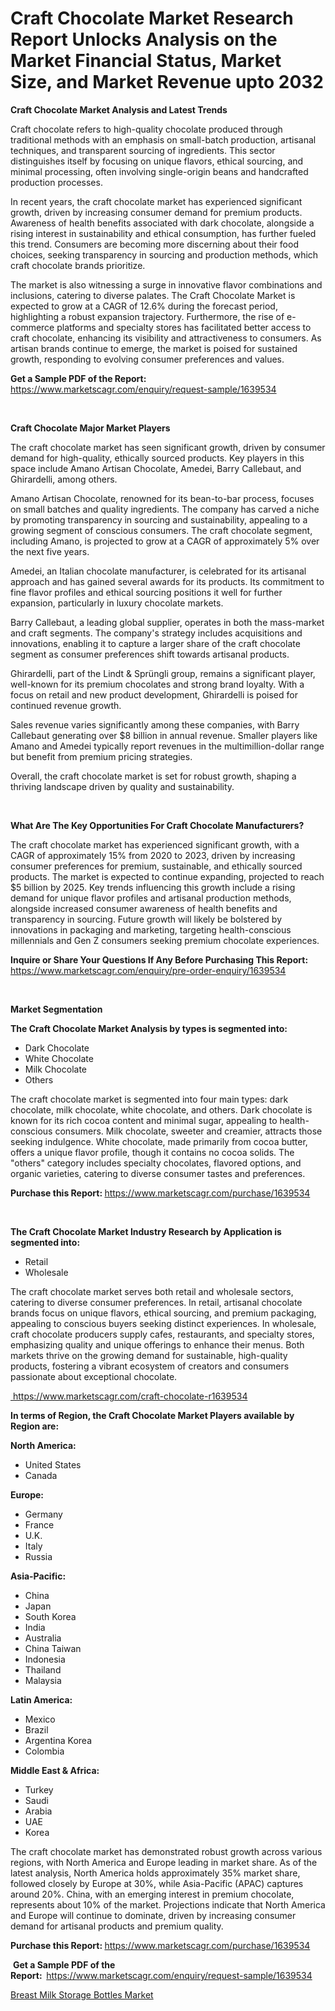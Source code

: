 <p><h1>Craft Chocolate Market Research Report Unlocks Analysis on the Market Financial Status, Market Size, and Market Revenue upto 2032</h1></p><p><strong>Craft Chocolate Market Analysis and Latest Trends</strong></p>
<p><p>Craft chocolate refers to high-quality chocolate produced through traditional methods with an emphasis on small-batch production, artisanal techniques, and transparent sourcing of ingredients. This sector distinguishes itself by focusing on unique flavors, ethical sourcing, and minimal processing, often involving single-origin beans and handcrafted production processes.</p><p>In recent years, the craft chocolate market has experienced significant growth, driven by increasing consumer demand for premium products. Awareness of health benefits associated with dark chocolate, alongside a rising interest in sustainability and ethical consumption, has further fueled this trend. Consumers are becoming more discerning about their food choices, seeking transparency in sourcing and production methods, which craft chocolate brands prioritize.</p><p>The market is also witnessing a surge in innovative flavor combinations and inclusions, catering to diverse palates. The Craft Chocolate Market is expected to grow at a CAGR of 12.6% during the forecast period, highlighting a robust expansion trajectory. Furthermore, the rise of e-commerce platforms and specialty stores has facilitated better access to craft chocolate, enhancing its visibility and attractiveness to consumers. As artisan brands continue to emerge, the market is poised for sustained growth, responding to evolving consumer preferences and values.</p></p>
<p><strong>Get a Sample PDF of the Report:&nbsp;</strong> <a href="https://www.marketscagr.com/enquiry/request-sample/1639534?utm_campaign=1889&utm_medium=2&utm_source=Github&utm_content=ia&utm_term=06022025&utm_id=craft-chocolate">https://www.marketscagr.com/enquiry/request-sample/1639534</a></p>
<p>&nbsp;</p>
<p><strong>Craft Chocolate Major Market Players</strong></p>
<p><p>The craft chocolate market has seen significant growth, driven by consumer demand for high-quality, ethically sourced products. Key players in this space include Amano Artisan Chocolate, Amedei, Barry Callebaut, and Ghirardelli, among others. </p><p>Amano Artisan Chocolate, renowned for its bean-to-bar process, focuses on small batches and quality ingredients. The company has carved a niche by promoting transparency in sourcing and sustainability, appealing to a growing segment of conscious consumers. The craft chocolate segment, including Amano, is projected to grow at a CAGR of approximately 5% over the next five years.</p><p>Amedei, an Italian chocolate manufacturer, is celebrated for its artisanal approach and has gained several awards for its products. Its commitment to fine flavor profiles and ethical sourcing positions it well for further expansion, particularly in luxury chocolate markets.</p><p>Barry Callebaut, a leading global supplier, operates in both the mass-market and craft segments. The company's strategy includes acquisitions and innovations, enabling it to capture a larger share of the craft chocolate segment as consumer preferences shift towards artisanal products.</p><p>Ghirardelli, part of the Lindt & Sprüngli group, remains a significant player, well-known for its premium chocolates and strong brand loyalty. With a focus on retail and new product development, Ghirardelli is poised for continued revenue growth.</p><p>Sales revenue varies significantly among these companies, with Barry Callebaut generating over $8 billion in annual revenue. Smaller players like Amano and Amedei typically report revenues in the multimillion-dollar range but benefit from premium pricing strategies.</p><p>Overall, the craft chocolate market is set for robust growth, shaping a thriving landscape driven by quality and sustainability.</p></p>
<p>&nbsp;</p>
<p><strong>What Are The Key Opportunities For Craft Chocolate Manufacturers?</strong></p>
<p><p>The craft chocolate market has experienced significant growth, with a CAGR of approximately 15% from 2020 to 2023, driven by increasing consumer preferences for premium, sustainable, and ethically sourced products. The market is expected to continue expanding, projected to reach $5 billion by 2025. Key trends influencing this growth include a rising demand for unique flavor profiles and artisanal production methods, alongside increased consumer awareness of health benefits and transparency in sourcing. Future growth will likely be bolstered by innovations in packaging and marketing, targeting health-conscious millennials and Gen Z consumers seeking premium chocolate experiences.</p></p>
<p><strong>Inquire or Share Your Questions If Any Before Purchasing This Report:</strong> <a href="https://www.marketscagr.com/enquiry/pre-order-enquiry/1639534?utm_campaign=1889&utm_medium=2&utm_source=Github&utm_content=ia&utm_term=06022025&utm_id=craft-chocolate">https://www.marketscagr.com/enquiry/pre-order-enquiry/1639534</a></p>
<p>&nbsp;</p>
<p><strong>Market Segmentation</strong></p>
<p><strong>The Craft Chocolate Market Analysis by types is segmented into:</strong></p>
<p><ul><li>Dark Chocolate</li><li>White Chocolate</li><li>Milk Chocolate</li><li>Others</li></ul></p>
<p><p>The craft chocolate market is segmented into four main types: dark chocolate, milk chocolate, white chocolate, and others. Dark chocolate is known for its rich cocoa content and minimal sugar, appealing to health-conscious consumers. Milk chocolate, sweeter and creamier, attracts those seeking indulgence. White chocolate, made primarily from cocoa butter, offers a unique flavor profile, though it contains no cocoa solids. The "others" category includes specialty chocolates, flavored options, and organic varieties, catering to diverse consumer tastes and preferences.</p></p>
<p><strong>Purchase this Report:&nbsp;</strong><a href="https://www.marketscagr.com/purchase/1639534?utm_campaign=1889&utm_medium=2&utm_source=Github&utm_content=ia&utm_term=06022025&utm_id=craft-chocolate">https://www.marketscagr.com/purchase/1639534</a></p>
<p>&nbsp;</p>
<p><strong>The Craft Chocolate Market Industry Research by Application is segmented into:</strong></p>
<p><ul><li>Retail</li><li>Wholesale</li></ul></p>
<p><p>The craft chocolate market serves both retail and wholesale sectors, catering to diverse consumer preferences. In retail, artisanal chocolate brands focus on unique flavors, ethical sourcing, and premium packaging, appealing to conscious buyers seeking distinct experiences. In wholesale, craft chocolate producers supply cafes, restaurants, and specialty stores, emphasizing quality and unique offerings to enhance their menus. Both markets thrive on the growing demand for sustainable, high-quality products, fostering a vibrant ecosystem of creators and consumers passionate about exceptional chocolate.</p></p>
<p><a href="https://www.marketscagr.com/craft-chocolate-r1639534?utm_campaign=1889&utm_medium=2&utm_source=Github&utm_content=ia&utm_term=06022025&utm_id=craft-chocolate">&nbsp;https://www.marketscagr.com/craft-chocolate-r1639534</a></p>
<p><strong>In terms of Region, the Craft Chocolate Market Players available by Region are:</strong></p>
<p>
    <p> <strong> North America: </strong>
        <ul>
            <li>United States</li>
            <li>Canada</li>
        </ul>
        </p> 
    <p> <strong> Europe: </strong>
        <ul>
            <li>Germany</li>
            <li>France</li>
            <li>U.K.</li>
            <li>Italy</li>
            <li>Russia</li>
        </ul>
        </p> 
    <p> <strong> Asia-Pacific: </strong>
        <ul>
            <li>China</li>
            <li>Japan</li>
            <li>South Korea</li>
            <li>India</li>
            <li>Australia</li>
            <li>China Taiwan</li>
            <li>Indonesia</li>
            <li>Thailand</li>
            <li>Malaysia</li>
        </ul>
        </p> 
    <p> <strong> Latin America: </strong>
        <ul>
            <li>Mexico</li>
            <li>Brazil</li>
            <li>Argentina Korea</li>
            <li>Colombia</li>
        </ul>
        </p> 
    <p> <strong> Middle East & Africa: </strong>
        <ul>
            <li>Turkey</li>
            <li>Saudi</li>
            <li>Arabia</li>
            <li>UAE</li>
            <li>Korea</li>
        </ul>
    </p>
    </p>
<p><p>The craft chocolate market has demonstrated robust growth across various regions, with North America and Europe leading in market share. As of the latest analysis, North America holds approximately 35% market share, followed closely by Europe at 30%, while Asia-Pacific (APAC) captures around 20%. China, with an emerging interest in premium chocolate, represents about 10% of the market. Projections indicate that North America and Europe will continue to dominate, driven by increasing consumer demand for artisanal products and premium quality.</p></p>
<p><strong>Purchase this Report: </strong><a href="https://www.marketscagr.com/purchase/1639534?utm_campaign=1889&utm_medium=2&utm_source=Github&utm_content=ia&utm_term=06022025&utm_id=craft-chocolate">https://www.marketscagr.com/purchase/1639534</a></p>
<p>&nbsp;<strong>Get a Sample PDF of the Report:&nbsp;&nbsp;</strong><a href="https://www.marketscagr.com/enquiry/request-sample/1639534?utm_campaign=1889&utm_medium=2&utm_source=Github&utm_content=ia&utm_term=06022025&utm_id=craft-chocolate">https://www.marketscagr.com/enquiry/request-sample/1639534</a></p>
<p><strong></strong></p>
<p><p><a href="https://github.com/globismark/Market-Research-Report-List-6/blob/main/breast-milk-storage-bottles-market.md?utm_campaign=1889&utm_medium=2&utm_source=Github&utm_content=ia&utm_term=06022025&utm_id=craft-chocolate">Breast Milk Storage Bottles Market</a></p></p>